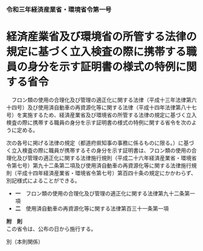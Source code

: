 ### 令和三年経済産業省・環境省令第一号  
# 経済産業省及び環境省の所管する法律の規定に基づく立入検査の際に携帯する職員の身分を示す証明書の様式の特例に関する省令  
　フロン類の使用の合理化及び管理の適正化に関する法律（平成十三年法律第六十四号）及び使用済自動車の再資源化等に関する法律（平成十四年法律第八十七号）を実施するため、経済産業省及び環境省の所管する法律の規定に基づく立入検査の際に携帯する職員の身分を示す証明書の様式の特例に関する省令を次のように定める。  
  
次の各号に掲げる法律の規定（都道府県知事の事務に係るものに限る。）に基づく立入検査の際に職員が携帯するその身分を示す証明書は、フロン類の使用の合理化及び管理の適正化に関する法律施行規則（平成二十六年経済産業省・環境省令第七号）第九十二条第二項及び使用済自動車の再資源化等に関する法律施行規則（平成十四年経済産業省・環境省令第七号）第百四十条の規定にかかわらず、別記様式によることができる。  
* **一**　フロン類の使用の合理化及び管理の適正化に関する法律第九十二条第一項  
* **二**　使用済自動車の再資源化等に関する法律第百三十一条第一項  
  
**附　則**  
この省令は、公布の日から施行する。  
  
別（本則関係）  

          
        